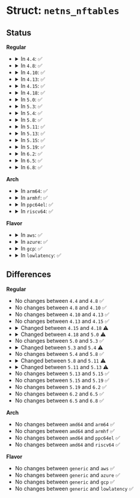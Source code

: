 # Struct: <code>netns_nftables</code>

## Status
<b>Regular</b>
<ul>
<li>
<details>
<summary>In <code>4.4</code>: ✅</summary>

```c
struct netns_nftables {
    struct list_head af_info;
    struct list_head commit_list;
    struct nft_af_info *ipv4;
    struct nft_af_info *ipv6;
    struct nft_af_info *inet;
    struct nft_af_info *arp;
    struct nft_af_info *bridge;
    struct nft_af_info *netdev;
    unsigned int base_seq;
    u8 gencursor;
};
```
</details>
</li>
<li>
<details>
<summary>In <code>4.8</code>: ✅</summary>

```c
struct netns_nftables {
    struct list_head af_info;
    struct list_head commit_list;
    struct nft_af_info *ipv4;
    struct nft_af_info *ipv6;
    struct nft_af_info *inet;
    struct nft_af_info *arp;
    struct nft_af_info *bridge;
    struct nft_af_info *netdev;
    unsigned int base_seq;
    u8 gencursor;
};
```
</details>
</li>
<li>
<details>
<summary>In <code>4.10</code>: ✅</summary>

```c
struct netns_nftables {
    struct list_head af_info;
    struct list_head commit_list;
    struct nft_af_info *ipv4;
    struct nft_af_info *ipv6;
    struct nft_af_info *inet;
    struct nft_af_info *arp;
    struct nft_af_info *bridge;
    struct nft_af_info *netdev;
    unsigned int base_seq;
    u8 gencursor;
};
```
</details>
</li>
<li>
<details>
<summary>In <code>4.13</code>: ✅</summary>

```c
struct netns_nftables {
    struct list_head af_info;
    struct list_head commit_list;
    struct nft_af_info *ipv4;
    struct nft_af_info *ipv6;
    struct nft_af_info *inet;
    struct nft_af_info *arp;
    struct nft_af_info *bridge;
    struct nft_af_info *netdev;
    unsigned int base_seq;
    u8 gencursor;
};
```
</details>
</li>
<li>
<details>
<summary>In <code>4.15</code>: ✅</summary>

```c
struct netns_nftables {
    struct list_head af_info;
    struct list_head commit_list;
    struct nft_af_info *ipv4;
    struct nft_af_info *ipv6;
    struct nft_af_info *inet;
    struct nft_af_info *arp;
    struct nft_af_info *bridge;
    struct nft_af_info *netdev;
    unsigned int base_seq;
    u8 gencursor;
};
```
</details>
</li>
<li>
<details>
<summary>In <code>4.18</code>: ✅</summary>

```c
struct netns_nftables {
    struct list_head tables;
    struct list_head commit_list;
    unsigned int base_seq;
    u8 gencursor;
    u8 validate_state;
};
```
</details>
</li>
<li>
<details>
<summary>In <code>5.0</code>: ✅</summary>

```c
struct netns_nftables {
    struct list_head tables;
    struct list_head commit_list;
    struct mutex commit_mutex;
    unsigned int base_seq;
    u8 gencursor;
    u8 validate_state;
};
```
</details>
</li>
<li>
<details>
<summary>In <code>5.3</code>: ✅</summary>

```c
struct netns_nftables {
    struct list_head tables;
    struct list_head commit_list;
    struct mutex commit_mutex;
    unsigned int base_seq;
    u8 gencursor;
    u8 validate_state;
};
```
</details>
</li>
<li>
<details>
<summary>In <code>5.4</code>: ✅</summary>

```c
struct netns_nftables {
    struct list_head tables;
    struct list_head commit_list;
    struct list_head module_list;
    struct mutex commit_mutex;
    unsigned int base_seq;
    u8 gencursor;
    u8 validate_state;
};
```
</details>
</li>
<li>
<details>
<summary>In <code>5.8</code>: ✅</summary>

```c
struct netns_nftables {
    struct list_head tables;
    struct list_head commit_list;
    struct list_head module_list;
    struct mutex commit_mutex;
    unsigned int base_seq;
    u8 gencursor;
    u8 validate_state;
};
```
</details>
</li>
<li>
<details>
<summary>In <code>5.11</code>: ✅</summary>

```c
struct netns_nftables {
    struct list_head tables;
    struct list_head commit_list;
    struct list_head module_list;
    struct list_head notify_list;
    struct mutex commit_mutex;
    unsigned int base_seq;
    u8 gencursor;
    u8 validate_state;
};
```
</details>
</li>
<li>
<details>
<summary>In <code>5.13</code>: ✅</summary>

```c
struct netns_nftables {
    u8 gencursor;
};
```
</details>
</li>
<li>
<details>
<summary>In <code>5.15</code>: ✅</summary>

```c
struct netns_nftables {
    u8 gencursor;
};
```
</details>
</li>
<li>
<details>
<summary>In <code>5.19</code>: ✅</summary>

```c
struct netns_nftables {
    u8 gencursor;
};
```
</details>
</li>
<li>
<details>
<summary>In <code>6.2</code>: ✅</summary>

```c
struct netns_nftables {
    u8 gencursor;
};
```
</details>
</li>
<li>
<details>
<summary>In <code>6.5</code>: ✅</summary>

```c
struct netns_nftables {
    u8 gencursor;
};
```
</details>
</li>
<li>
<details>
<summary>In <code>6.8</code>: ✅</summary>

```c
struct netns_nftables {
    u8 gencursor;
};
```
</details>
</li>
</ul>
<b>Arch</b>
<ul>
<li>
<details>
<summary>In <code>arm64</code>: ✅</summary>

```c
struct netns_nftables {
    struct list_head tables;
    struct list_head commit_list;
    struct list_head module_list;
    struct mutex commit_mutex;
    unsigned int base_seq;
    u8 gencursor;
    u8 validate_state;
};
```
</details>
</li>
<li>
<details>
<summary>In <code>armhf</code>: ✅</summary>

```c
struct netns_nftables {
    struct list_head tables;
    struct list_head commit_list;
    struct list_head module_list;
    struct mutex commit_mutex;
    unsigned int base_seq;
    u8 gencursor;
    u8 validate_state;
};
```
</details>
</li>
<li>
<details>
<summary>In <code>ppc64el</code>: ✅</summary>

```c
struct netns_nftables {
    struct list_head tables;
    struct list_head commit_list;
    struct list_head module_list;
    struct mutex commit_mutex;
    unsigned int base_seq;
    u8 gencursor;
    u8 validate_state;
};
```
</details>
</li>
<li>
<details>
<summary>In <code>riscv64</code>: ✅</summary>

```c
struct netns_nftables {
    struct list_head tables;
    struct list_head commit_list;
    struct list_head module_list;
    struct mutex commit_mutex;
    unsigned int base_seq;
    u8 gencursor;
    u8 validate_state;
};
```
</details>
</li>
</ul>
<b>Flavor</b>
<ul>
<li>
<details>
<summary>In <code>aws</code>: ✅</summary>

```c
struct netns_nftables {
    struct list_head tables;
    struct list_head commit_list;
    struct list_head module_list;
    struct mutex commit_mutex;
    unsigned int base_seq;
    u8 gencursor;
    u8 validate_state;
};
```
</details>
</li>
<li>
<details>
<summary>In <code>azure</code>: ✅</summary>

```c
struct netns_nftables {
    struct list_head tables;
    struct list_head commit_list;
    struct list_head module_list;
    struct mutex commit_mutex;
    unsigned int base_seq;
    u8 gencursor;
    u8 validate_state;
};
```
</details>
</li>
<li>
<details>
<summary>In <code>gcp</code>: ✅</summary>

```c
struct netns_nftables {
    struct list_head tables;
    struct list_head commit_list;
    struct list_head module_list;
    struct mutex commit_mutex;
    unsigned int base_seq;
    u8 gencursor;
    u8 validate_state;
};
```
</details>
</li>
<li>
<details>
<summary>In <code>lowlatency</code>: ✅</summary>

```c
struct netns_nftables {
    struct list_head tables;
    struct list_head commit_list;
    struct list_head module_list;
    struct mutex commit_mutex;
    unsigned int base_seq;
    u8 gencursor;
    u8 validate_state;
};
```
</details>
</li>
</ul>

## Differences
<b>Regular</b>
<ul>
<li>
No changes between <code>4.4</code> and <code>4.8</code> ✅
</li>
<li>
No changes between <code>4.8</code> and <code>4.10</code> ✅
</li>
<li>
No changes between <code>4.10</code> and <code>4.13</code> ✅
</li>
<li>
No changes between <code>4.13</code> and <code>4.15</code> ✅
</li>
<li>
<details>
<summary>Changed between <code>4.15</code> and <code>4.18</code> ⚠️</summary>
<ul>
<li>
<b>Field added. </b>
<code>struct list_head tables</code>
</li>
<li>
<b>Field added. </b>
<code>u8 validate_state</code>
</li>
<li>
<b>Field removed. </b>
<code>struct list_head af_info</code>
</li>
<li>
<b>Field removed. </b>
<code>struct nft_af_info *ipv4</code>
</li>
<li>
<b>Field removed. </b>
<code>struct nft_af_info *ipv6</code>
</li>
<li>
<b>Field removed. </b>
<code>struct nft_af_info *inet</code>
</li>
<li>
<b>Field removed. </b>
<code>struct nft_af_info *arp</code>
</li>
<li>
<b>Field removed. </b>
<code>struct nft_af_info *bridge</code>
</li>
<li>
<b>Field removed. </b>
<code>struct nft_af_info *netdev</code>
</li>
</ul>
</details>
</li>
<li>
<details>
<summary>Changed between <code>4.18</code> and <code>5.0</code> ⚠️</summary>
<ul>
<li>
<b>Field added. </b>
<code>struct mutex commit_mutex</code>
</li>
</ul>
</details>
</li>
<li>
No changes between <code>5.0</code> and <code>5.3</code> ✅
</li>
<li>
<details>
<summary>Changed between <code>5.3</code> and <code>5.4</code> ⚠️</summary>
<ul>
<li>
<b>Field added. </b>
<code>struct list_head module_list</code>
</li>
</ul>
</details>
</li>
<li>
No changes between <code>5.4</code> and <code>5.8</code> ✅
</li>
<li>
<details>
<summary>Changed between <code>5.8</code> and <code>5.11</code> ⚠️</summary>
<ul>
<li>
<b>Field added. </b>
<code>struct list_head notify_list</code>
</li>
</ul>
</details>
</li>
<li>
<details>
<summary>Changed between <code>5.11</code> and <code>5.13</code> ⚠️</summary>
<ul>
<li>
<b>Field removed. </b>
<code>struct list_head tables</code>
</li>
<li>
<b>Field removed. </b>
<code>struct list_head commit_list</code>
</li>
<li>
<b>Field removed. </b>
<code>struct list_head module_list</code>
</li>
<li>
<b>Field removed. </b>
<code>struct list_head notify_list</code>
</li>
<li>
<b>Field removed. </b>
<code>struct mutex commit_mutex</code>
</li>
<li>
<b>Field removed. </b>
<code>unsigned int base_seq</code>
</li>
<li>
<b>Field removed. </b>
<code>u8 validate_state</code>
</li>
</ul>
</details>
</li>
<li>
No changes between <code>5.13</code> and <code>5.15</code> ✅
</li>
<li>
No changes between <code>5.15</code> and <code>5.19</code> ✅
</li>
<li>
No changes between <code>5.19</code> and <code>6.2</code> ✅
</li>
<li>
No changes between <code>6.2</code> and <code>6.5</code> ✅
</li>
<li>
No changes between <code>6.5</code> and <code>6.8</code> ✅
</li>
</ul>
<b>Arch</b>
<ul>
<li>
No changes between <code>amd64</code> and <code>arm64</code> ✅
</li>
<li>
No changes between <code>amd64</code> and <code>armhf</code> ✅
</li>
<li>
No changes between <code>amd64</code> and <code>ppc64el</code> ✅
</li>
<li>
No changes between <code>amd64</code> and <code>riscv64</code> ✅
</li>
</ul>
<b>Flavor</b>
<ul>
<li>
No changes between <code>generic</code> and <code>aws</code> ✅
</li>
<li>
No changes between <code>generic</code> and <code>azure</code> ✅
</li>
<li>
No changes between <code>generic</code> and <code>gcp</code> ✅
</li>
<li>
No changes between <code>generic</code> and <code>lowlatency</code> ✅
</li>
</ul>
